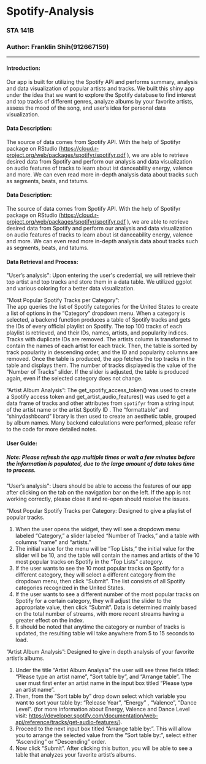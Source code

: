 Spotify-Analysis
=============
### STA 141B
### Author: Franklin Shih(912667159)
------------------------------------------------

#### Introduction:  
Our app is built for utilizing the Spotify API and performs summary, analysis and data visualization of popular artists and tracks. We built this shiny app under the idea that we want to explore the Spotify database to find interest and top tracks of different genres, analyze albums by your favorite artists, assess the mood of the song, and user’s idea for personal data visualization.  

#### Data Description:  
The source of data comes from Spotify API. With the help of Spotifyr package on RStudio (https://cloud.r-project.org/web/packages/spotifyr/spotifyr.pdf ), we are able to retrieve desired data from Spotify and perform our analysis and data visualization on  audio features of tracks to learn about ist danceability energy, valence and more. We can even read more in-depth analysis data about tracks such as segments, beats, and tatums.   

#### Data Description:  
The source of data comes from Spotify API. With the help of Spotifyr package on RStudio (https://cloud.r-project.org/web/packages/spotifyr/spotifyr.pdf ), we are able to retrieve desired data from Spotify and perform our analysis and data visualization on  audio features of tracks to learn about ist danceability energy, valence and more. We can even read more in-depth analysis data about tracks such as segments, beats, and tatums.   

#### Data Retrieval and Process:  

"User’s analysis": Upon entering the user's credential, we will retrieve their top artist and top tracks and store them in a data table. We utilized ggplot and various coloring for a better data visualization.   

"Most Popular Spotify Tracks per Category":  
The app queries the list of Spotify categories for the United States to create a list of options in the “Category” dropdown menu. When a category is selected, a backend function produces a table of Spotify tracks and gets the IDs of every official playlist on Spotify. The top 100 tracks of each playlist is retrieved, and their IDs, names, artists, and popularity indices. Tracks with duplicate IDs are removed. The artists column is transformed to contain the names of each artist for each track. Then, the table is sorted by track popularity in descending order, and the ID and popularity columns are removed. Once the table is produced, the app fetches the top tracks in the table and displays them. The number of tracks displayed is the value of the “Number of Tracks” slider. If the slider is adjusted, the table is produced again, even if the selected category does not change.  

“Artist Album Analysis”: 
The get_spotify_access_token() was used to create a Spotify access token and get_artist_audio_features() was used to get a data frame of tracks and other attributes from `spotifyr` from a string input of the artist name or the artist Spotify ID . The “formattable”  and “shinydashboard” library is then used to create an aesthetic table, grouped by album names. Many backend calculations were performed, please refer to the code for more detailed notes.  

#### User Guide:
##### Note: Please refresh the app multiple times or wait a few minutes before the information is populated, due to the large amount of data takes time to process.

"User’s analysis": Users should be able to access the features of our app after clicking on the tab on the navigation bar on the left. If the app is not working correctly, please close it and re-open should resolve the issues.

"Most Popular Spotify Tracks per Category: Designed to give a playlist of popular tracks. 
1) When the user opens the widget, they will see a dropdown menu labeled “Category,” a slider labeled “Number of Tracks,” and a table with columns “name” and “artists.”   
2) The initial value for the menu will be “Top Lists,” the initial value for the slider will be 10, and the table will contain the names and artists of the 10 most popular tracks on Spotify in the “Top Lists” category.     
3) If the user wants to see the 10 most popular tracks on Spotify for a different category, they will select a different category from the dropdown menu, then click “Submit”. The list consists of all Spotify categories recognized in the United States.   
4) If the user wants to see a different number of the most popular tracks on Spotify for a certain category, they will adjust the slider to the appropriate value, then click “Submit”. Data is determined mainly based on the total number of streams, with more recent streams having a greater effect on the index.  
5)  It should be noted that anytime the category or number of tracks is updated, the resulting table will take anywhere from 5 to 15 seconds to load.

“Artist Album Analysis”: Designed to give in depth analysis of your favorite artist’s albums.  
1)  Under the title “Artist Album Analysis” the user will see three fields titled: “Please type an artist name”, “Sort table by”, and “Arrange table”. The user must first enter an artist name in the input box titled “Please type an artist name”.   
2) Then, from the “Sort table by” drop down select which variable you want to sort your table by: “Release Year”, “Energy” , “Valence”, “Dance Level”. (for more information about Energy, Valence and Dance Level visit: https://developer.spotify.com/documentation/web-api/reference/tracks/get-audio-features/).   
3) Proceed to the next input box titled “Arrange table by:”. This will allow you to arrange the selected value from the “Sort table by:”, select either “Ascending” or  “Descending” order.   
4) Now click “Submit”. After clicking this button, you will be able to see a table that analyzes your favorite artist’s albums.   
